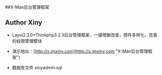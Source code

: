 ﻿##X-Man后台管理框架
## Author  Xiny
+ Layui2.3.0+Thinkphp3.2.3后台管理框架，一键增删改查，控件多样化，完善的权限管理模块

+ 演示地址：[http://x.imxiny.com](http://x.imxiny.com "X-Man后台管理框架")
+ 数据库文件 xinyadmin.sql

